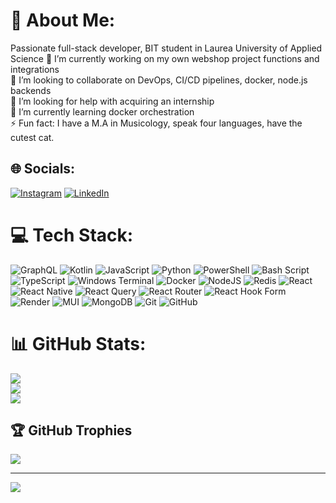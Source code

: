 # 💫 About Me:
Passionate full-stack developer, BIT student in Laurea University of Applied Science
🔭 I’m currently working on my own webshop project functions and integrations <br>👯 I’m looking to collaborate on DevOps, CI/CD pipelines, docker, node.js backends<br>🤝 I’m looking for help with acquiring an internship <br>🌱 I’m currently learning docker orchestration <br>⚡ Fun fact: I have a M.A in Musicology, speak four languages, have the cutest cat.


## 🌐 Socials:
[![Instagram](https://img.shields.io/badge/Instagram-%23E4405F.svg?logo=Instagram&logoColor=white)](https://instagram.com/@kielosdad) [![LinkedIn](https://img.shields.io/badge/LinkedIn-%230077B5.svg?logo=linkedin&logoColor=white)](https://linkedin.com/in/in/shuangwu13) 

# 💻 Tech Stack:
![GraphQL](https://img.shields.io/badge/-GraphQL-E10098?style=for-the-badge&logo=graphql&logoColor=white) ![Kotlin](https://img.shields.io/badge/kotlin-%237F52FF.svg?style=for-the-badge&logo=kotlin&logoColor=white) ![JavaScript](https://img.shields.io/badge/javascript-%23323330.svg?style=for-the-badge&logo=javascript&logoColor=%23F7DF1E) ![Python](https://img.shields.io/badge/python-3670A0?style=for-the-badge&logo=python&logoColor=ffdd54) ![PowerShell](https://img.shields.io/badge/PowerShell-%235391FE.svg?style=for-the-badge&logo=powershell&logoColor=white) ![Bash Script](https://img.shields.io/badge/bash_script-%23121011.svg?style=for-the-badge&logo=gnu-bash&logoColor=white) ![TypeScript](https://img.shields.io/badge/typescript-%23007ACC.svg?style=for-the-badge&logo=typescript&logoColor=white) ![Windows Terminal](https://img.shields.io/badge/Windows%20Terminal-%234D4D4D.svg?style=for-the-badge&logo=windows-terminal&logoColor=white) ![Docker](https://img.shields.io/badge/docker-%230db7ed.svg?style=for-the-badge&logo=docker&logoColor=white) ![NodeJS](https://img.shields.io/badge/node.js-6DA55F?style=for-the-badge&logo=node.js&logoColor=white) ![Redis](https://img.shields.io/badge/redis-%23DD0031.svg?style=for-the-badge&logo=redis&logoColor=white) ![React](https://img.shields.io/badge/react-%2320232a.svg?style=for-the-badge&logo=react&logoColor=%2361DAFB) ![React Native](https://img.shields.io/badge/react_native-%2320232a.svg?style=for-the-badge&logo=react&logoColor=%2361DAFB) ![React Query](https://img.shields.io/badge/-React%20Query-FF4154?style=for-the-badge&logo=react%20query&logoColor=white) ![React Router](https://img.shields.io/badge/React_Router-CA4245?style=for-the-badge&logo=react-router&logoColor=white) ![React Hook Form](https://img.shields.io/badge/React%20Hook%20Form-%23EC5990.svg?style=for-the-badge&logo=reacthookform&logoColor=white) ![Render](https://img.shields.io/badge/Render-%46E3B7.svg?style=for-the-badge&logo=render&logoColor=white) ![MUI](https://img.shields.io/badge/MUI-%230081CB.svg?style=for-the-badge&logo=mui&logoColor=white) ![MongoDB](https://img.shields.io/badge/MongoDB-%234ea94b.svg?style=for-the-badge&logo=mongodb&logoColor=white) ![Git](https://img.shields.io/badge/git-%23F05033.svg?style=for-the-badge&logo=git&logoColor=white) ![GitHub](https://img.shields.io/badge/github-%23121011.svg?style=for-the-badge&logo=github&logoColor=white)
# 📊 GitHub Stats:
![](https://github-readme-stats.vercel.app/api?username=swnotmetal&theme=merko&hide_border=false&include_all_commits=false&count_private=false)<br/>
![](https://github-readme-streak-stats.herokuapp.com/?user=swnotmetal&theme=merko&hide_border=false)<br/>
![](https://github-readme-stats.vercel.app/api/top-langs/?username=swnotmetal&theme=merko&hide_border=false&include_all_commits=false&count_private=false&layout=compact)

## 🏆 GitHub Trophies
![](https://github-profile-trophy.vercel.app/?username=swnotmetal&theme=dracula&no-frame=false&no-bg=true&margin-w=4)

---
[![](https://visitcount.itsvg.in/api?id=swnotmetal&icon=0&color=0)](https://visitcount.itsvg.in)

<!-- Proudly created with GPRM ( https://gprm.itsvg.in ) -->
